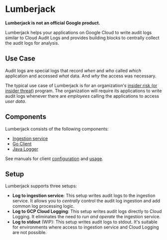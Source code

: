 # Lumberjack

**Lumberjack is not an official Google product.**

Lumberjack helps your applications on Google Cloud to write audit logs similar
to Cloud Audit Logs and provides building blocks to centrally collect the audit
logs for analysis.

## Use Case

Audit logs are special logs that record *when* and *who* called *which*
application and accessed *what* data. And *why* the access was necessary.

The typical use case of Lumberjack is for an organization's
[insider risk (or insider threat)](https://en.wikipedia.org/wiki/Insider_threat)
program. The organization will require its applications to write audit logs
whenever there are *employees* calling the applications to access *user data*.

## Components

Lumberjack consists of the following components:

-   [Ingestion service](./cmd/server/)
-   [Go Client](./clients/go)
-   [Java Logger](./clients/java-logger)

See manuals for client [configuration](./docs/config.md) and
[usage](./docs/clients.md).

## Setup

Lumberjack supports three setups:

-   **Log to ingestion service**: This setup writes audit logs to the ingestion
    service. It allows you to *centrally* control the audit log ingestion and
    add common log processing logic.
-   **Log to GCP Cloud Logging**: This setup writes audit logs directly to Cloud
    Logging. It eliminates the need to *run and operate* the ingestion service.
-   **Log to stdout** (WIP): This setup writes audit logs to stdout. It's
    suitable for environments where access to ingestion service and Cloud
    Logging are not possible.
